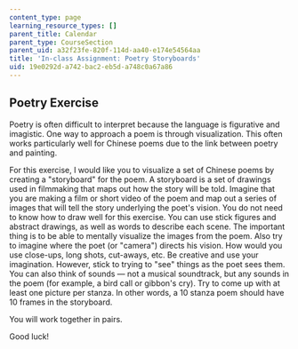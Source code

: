 ```yaml
---
content_type: page
learning_resource_types: []
parent_title: Calendar
parent_type: CourseSection
parent_uid: a32f23fe-820f-114d-aa40-e174e54564aa
title: 'In-class Assignment: Poetry Storyboards'
uid: 19e0292d-a742-bac2-eb5d-a748c0a67a86
---
```


Poetry Exercise
---------------

Poetry is often difficult to interpret because the language is figurative and imagistic. One way to approach a poem is through visualization. This often works particularly well for Chinese poems due to the link between poetry and painting.

For this exercise, I would like you to visualize a set of Chinese poems by creating a "storyboard" for the poem. A storyboard is a set of drawings used in filmmaking that maps out how the story will be told. Imagine that you are making a film or short video of the poem and map out a series of images that will tell the story underlying the poet's vision. You do not need to know how to draw well for this exercise. You can use stick figures and abstract drawings, as well as words to describe each scene. The important thing is to be able to mentally visualize the images from the poem. Also try to imagine where the poet (or "camera") directs his vision. How would you use close-ups, long shots, cut-aways, etc. Be creative and use your imagination. However, stick to trying to "see" things as the poet sees them. You can also think of sounds — not a musical soundtrack, but any sounds in the poem (for example, a bird call or gibbon's cry). Try to come up with at least one picture per stanza. In other words, a 10 stanza poem should have 10 frames in the storyboard.

You will work together in pairs.

Good luck!